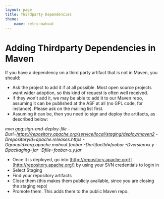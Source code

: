 ```yaml
---
layout: page
title: Thirdparty Dependencies
theme:
    name: retro-mahout
---
```


# Adding Thirdparty Dependencies in Maven

If you have a dependency on a third party artifact that is not in Maven,
you should:


* Ask the project to add it if at all possible.  Most open source projects
want wider adoption, so this kind of request is often well received.
* If they won't add it, we may be able to add it to our Maven repo,
assuming it can be published at the ASF at all (no GPL code, for instance).
 Please ask on the mailing list first.
* Assuming it can be, then you need to sign and deploy the artifacts, as
described below:

*mvn gpg:sign-and-deploy-file -Durl=https://repository.apache.org/service/local/staging/deploy/maven2 -DrepositoryId=apache.releases.https -DgroupId=org.apache.mahout.foobar -DartifactId=foobar -Dversion=x.y -Dpackaging=jar -Dfile=foobar-x.y.jar*

* Once it is deployed, go into [http://repository.apache.org/](http://repository.apache.org/) by using your SVN
credentials to login in
* Select Staging
* Find your repository artifacts
* Close them (this makes them publicly available, since you are closing the
staging repo)
* Promote them. This adds them to the public Maven repo.
